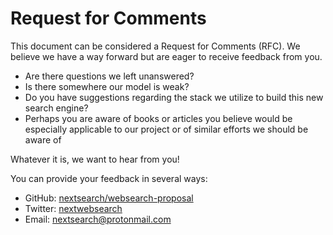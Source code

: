 # Request for Comments

This document can be considered a Request for Comments \(RFC\). We believe we have a way forward but are eager to receive feedback from you. 

* Are there questions we left unanswered? 
* Is there somewhere our model is weak? 
* Do you have suggestions regarding the stack we utilize to build this new search engine? 
* Perhaps you are aware of books or articles you believe would be especially applicable to our project or of similar efforts we should be aware of

Whatever it is, we want to hear from you!

You can provide your feedback in several ways:

* GitHub: [nextsearch/websearch-proposal](https://github.com/nextsearch/websearch-proposal)
* Twitter: [nextwebsearch](https://twitter.com/nextwebsearch)
* Email: [nextsearch@protonmail.com](mailto:nextsearch@protonmail.com)

